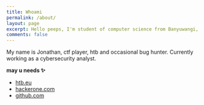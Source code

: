 ```yaml
---
title: Whoami
permalink: /about/
layout: page
excerpt: Hello peeps, I'm student of computer science from Banyuwangi, living in Jogjakarta. This blog for documentation about my programming journey, running on jekyll, hosting on netlify and using my own simple theme.
comments: false
---
```


My name is Jonathan, ctf player, htb and occasional bug hunter. Currently working as a cybersecurity analyst.

**may u needs ✨**

- [htb.eu](http://now.sh)
- [hackerone.com](http://now.sh)
- [github.com](http://now.sh)
